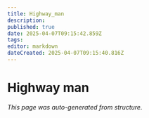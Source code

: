 ```yaml
---
title: Highway_man
description: 
published: true
date: 2025-04-07T09:15:42.859Z
tags: 
editor: markdown
dateCreated: 2025-04-07T09:15:40.816Z
---
```


# Highway man

*This page was auto-generated from structure.*